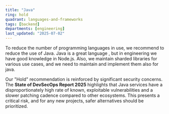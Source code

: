 ```yaml
---
title: "Java"
ring: hold
quadrant: languages-and-frameworks
tags: [backend]
departments: [engineering]
last_updated: "2025-07-02"
---
```


To reduce the number of programming languages in use, we recommend to reduce the use of Java. Java is a great language
, but in engineering we have good knowledge in Node.js. Also, we maintain sharded libraries for
various use cases, and we need to maintain and implement them also for java.

Our "Hold" recommendation is reinforced by significant security concerns. The **State of DevSecOps Report 2025** highlights that Java services have a disproportionately high rate of known, exploitable vulnerabilities and a slower patching cadence compared to other ecosystems. This presents a critical risk, and for any new projects, safer alternatives should be prioritized.